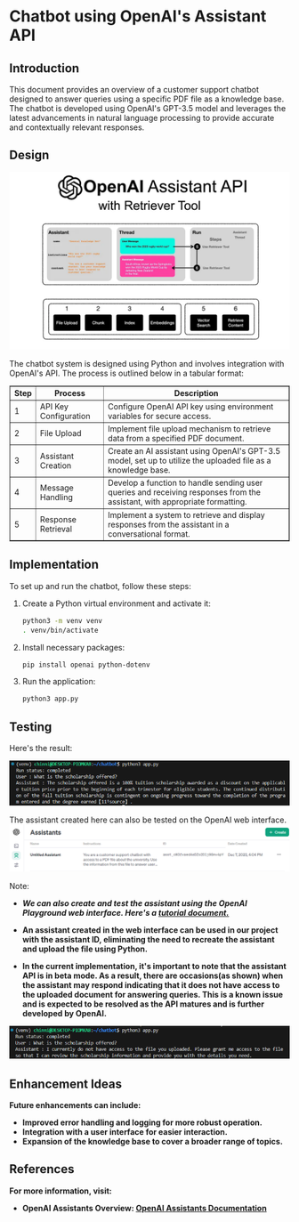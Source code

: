 # Chatbot using OpenAI's Assistant API

## Introduction

This document provides an overview of a customer support chatbot designed to answer queries  using a specific PDF file as a knowledge base. The chatbot is developed using OpenAI's GPT-3.5 model and leverages the latest advancements in natural language processing to provide accurate and contextually relevant responses.

## Design

<img src="img/design.png">

The chatbot system is designed using Python and involves integration with OpenAI's API. The process is outlined below in a tabular format:

<table border=1>
  <tr>
    <th>Step</th>
    <th>Process</th>
    <th>Description</th>
  </tr>

  <tr>
    <td>1</td>
    <td>API Key Configuration</td>
    <td>Configure OpenAI API key using environment variables for secure access.</td>
  </tr>
  <tr>
    <td>2</td>
    <td>File Upload</td>
    <td>Implement file upload mechanism to retrieve data from a specified PDF document.</td>
  </tr>
  <tr>
    <td>3</td>
    <td>Assistant Creation</td>
    <td>Create an AI assistant using OpenAI's GPT-3.5 model, set up to utilize the uploaded file as a knowledge base.</td>
  </tr>
  <tr>
    <td>4</td>
    <td>Message Handling</td>
    <td>Develop a function to handle sending user queries and receiving responses from the assistant, with appropriate formatting.</td>
  </tr>
  <tr>
    <td>5</td>
    <td>Response Retrieval</td>
    <td>Implement a system to retrieve and display responses from the assistant in a conversational format.</td>
  </tr>
</table>


## Implementation

To set up and run the chatbot, follow these steps:

1. Create a Python virtual environment and activate it:
   ```bash
   python3 -m venv venv
   . venv/bin/activate
   ```

2. Install necessary packages:
   ```bash
   pip install openai python-dotenv
   ```

3. Run the application:
   ```bash
   python3 app.py
   ```

## Testing

Here's the result:

<img src="img/output.png">

The assistant created here can also be tested on the OpenAI web interface.
<img src="img/web.png">

Note:
- <b><i> We can also create and test the assistant using the OpenAI Playground web interface. Here's a [tutorial document.](https://github.com/srikotturu/Machine-Learning/blob/8fe369a3f5974b14f6b00da0bcb97ba487f0ac45/ChatGPT/Chatbot%20Using%20OpenAI's%20Assistant%20API/OpenAI_Assistant_API_Web.pdf) </i><b>

- An assistant created in the web interface can be used in our project with the assistant ID, eliminating the need to recreate the assistant and upload the file using Python.

- In the current implementation, it's important to note that the assistant API is in beta mode. As a result, there are occasions(as shown) when the assistant may respond indicating that it does not have access to the uploaded document for answering queries. This is a known issue and is expected to be resolved as the API matures and is further developed by OpenAI.

<img src="img/error.png">

## Enhancement Ideas

Future enhancements can include:
- Improved error handling and logging for more robust operation.
- Integration with a user interface for easier interaction.
- Expansion of the knowledge base to cover a broader range of topics.

## References

For more information, visit:
- OpenAI Assistants Overview: [OpenAI Assistants Documentation](https://platform.openai.com/docs/assistants/overview)